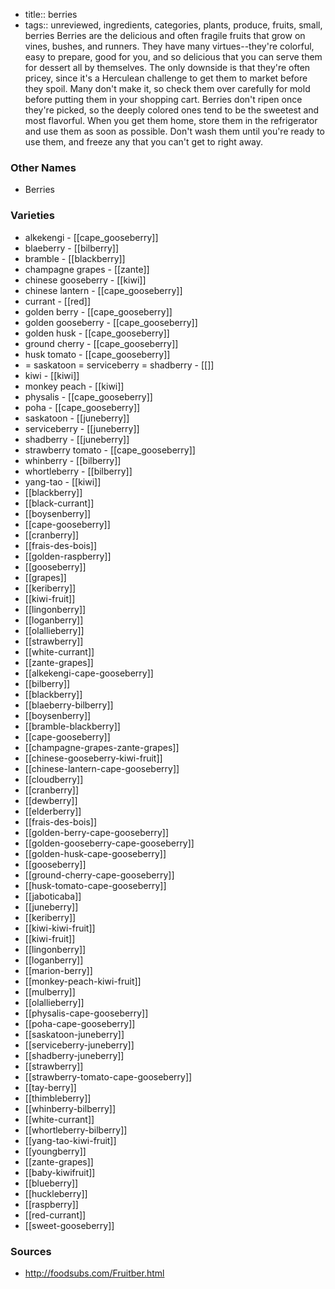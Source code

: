 - title:: berries
- tags:: unreviewed, ingredients, categories, plants, produce, fruits, small, berries
Berries are the delicious and often fragile fruits that grow on vines, bushes, and runners. They have many virtues--they're colorful, easy to prepare, good for you, and so delicious that you can serve them for dessert all by themselves. The only downside is that they're often pricey, since it's a Herculean challenge to get them to market before they spoil. Many don't make it, so check them over carefully for mold before putting them in your shopping cart. Berries don't ripen once they're picked, so the deeply colored ones tend to be the sweetest and most flavorful. When you get them home, store them in the refrigerator and use them as soon as possible. Don't wash them until you're ready to use them, and freeze any that you can't get to right away.

### Other Names

* Berries

### Varieties

* alkekengi - [[cape_gooseberry]]
* blaeberry - [[bilberry]]
* bramble - [[blackberry]]
* champagne grapes - [[zante]]
* chinese gooseberry - [[kiwi]]
* chinese lantern - [[cape_gooseberry]]
* currant - [[red]]
* golden berry - [[cape_gooseberry]]
* golden gooseberry - [[cape_gooseberry]]
* golden husk - [[cape_gooseberry]]
* ground cherry - [[cape_gooseberry]]
* husk tomato - [[cape_gooseberry]]
* = saskatoon = serviceberry = shadberry - [[]]
* kiwi - [[kiwi]]
* monkey peach - [[kiwi]]
* physalis - [[cape_gooseberry]]
* poha - [[cape_gooseberry]]
* saskatoon - [[juneberry]]
* serviceberry - [[juneberry]]
* shadberry - [[juneberry]]
* strawberry tomato - [[cape_gooseberry]]
* whinberry - [[bilberry]]
* whortleberry - [[bilberry]]
* yang-tao - [[kiwi]]
* [[blackberry]]
* [[black-currant]]
* [[boysenberry]]
* [[cape-gooseberry]]
* [[cranberry]]
* [[frais-des-bois]]
* [[golden-raspberry]]
* [[gooseberry]]
* [[grapes]]
* [[keriberry]]
* [[kiwi-fruit]]
* [[lingonberry]]
* [[loganberry]]
* [[olallieberry]]
* [[strawberry]]
* [[white-currant]]
* [[zante-grapes]]
* [[alkekengi-cape-gooseberry]]
* [[bilberry]]
* [[blackberry]]
* [[blaeberry-bilberry]]
* [[boysenberry]]
* [[bramble-blackberry]]
* [[cape-gooseberry]]
* [[champagne-grapes-zante-grapes]]
* [[chinese-gooseberry-kiwi-fruit]]
* [[chinese-lantern-cape-gooseberry]]
* [[cloudberry]]
* [[cranberry]]
* [[dewberry]]
* [[elderberry]]
* [[frais-des-bois]]
* [[golden-berry-cape-gooseberry]]
* [[golden-gooseberry-cape-gooseberry]]
* [[golden-husk-cape-gooseberry]]
* [[gooseberry]]
* [[ground-cherry-cape-gooseberry]]
* [[husk-tomato-cape-gooseberry]]
* [[jaboticaba]]
* [[juneberry]]
* [[keriberry]]
* [[kiwi-kiwi-fruit]]
* [[kiwi-fruit]]
* [[lingonberry]]
* [[loganberry]]
* [[marion-berry]]
* [[monkey-peach-kiwi-fruit]]
* [[mulberry]]
* [[olallieberry]]
* [[physalis-cape-gooseberry]]
* [[poha-cape-gooseberry]]
* [[saskatoon-juneberry]]
* [[serviceberry-juneberry]]
* [[shadberry-juneberry]]
* [[strawberry]]
* [[strawberry-tomato-cape-gooseberry]]
* [[tay-berry]]
* [[thimbleberry]]
* [[whinberry-bilberry]]
* [[white-currant]]
* [[whortleberry-bilberry]]
* [[yang-tao-kiwi-fruit]]
* [[youngberry]]
* [[zante-grapes]]
* [[baby-kiwifruit]]
* [[blueberry]]
* [[huckleberry]]
* [[raspberry]]
* [[red-currant]]
* [[sweet-gooseberry]]

### Sources
* http://foodsubs.com/Fruitber.html
